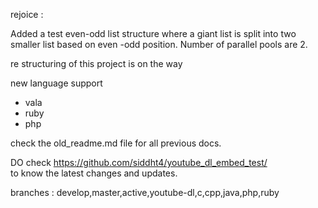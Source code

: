 rejoice :

Added a test even-odd list structure where a giant list is split into two smaller list based on even -odd position.
Number of parallel pools are 2.

re structuring of this project is on the way

new language support

- vala
- ruby
- php


check the old_readme.md file for all previous docs.


DO check   https://github.com/siddht4/youtube_dl_embed_test/  
to know the latest changes and updates. 

branches : develop,master,active,youtube-dl,c,cpp,java,php,ruby

